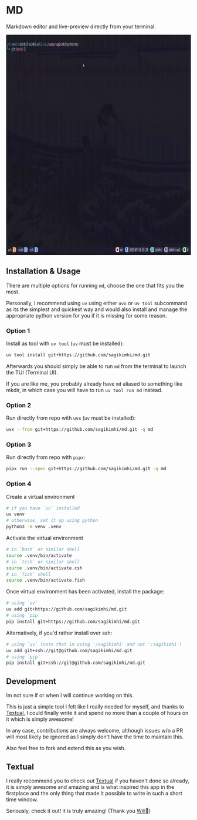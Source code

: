 # MD

Markdown editor and live-preview directly from your terminal.

<img src="assets/md-preview.gif" height="600" width="850">

## Installation & Usage

There are multiple options for running `md`, choose the one that fits you the most.

Personally, I recommend using `uv` using either `uvx` or `uv tool` subcommand as its the simplest and quickest way and would also install and manage the appropriate python version for you if it is missing for some reason.

### Option 1

Install as tool with `uv tool` (`uv` must be installed):

```sh
uv tool install git+https://github.com/sagikimhi/md.git
```

Afterwards you should simply be able to run `md` from the terminal to launch the TUI (Terminal UI).

If you are like me, you probably already have `md` aliased to something like mkdir, in which case you will have to run `uv tool run md` instead.

### Option 2

Run directly from repo with `uvx` (`uv` must be installed):

```sh
uvx --from git+https://github.com/sagikimhi/md.git -q md
```

### Option 3

Run directly from repo with `pipx`:

```sh
pipx run --spec git+https://github.com/sagikimhi/md.git -q md
```

### Option 4

Create a virtual environment

```sh
# if you have `uv` installed
uv venv
# otherwise, set it up using python
python3 -m venv .venv
```

Activate the virtual environment

```sh
# in `bash` or similar shell
source .venv/bin/activate
# in `tcsh` or similar shell
source .venv/bin/activate.csh
# in `fish` shell
source .venv/bin/activate.fish
```

Once virtual environment has been activated, install the package:

```sh
# using `uv`
uv add git+https://github.com/sagikimhi/md.git
# using `pip`
pip install git+https://github.com/sagikimhi/md.git
```

Alternatively, if you'd rather install over ssh:

```sh
# using `uv` (note that im using '/sagikimhi' and not ':sagikimhi')
uv add git+ssh://git@github.com/sagikimhi/md.git
# using `pip`
pip install git+ssh://git@github.com/sagikimhi/md.git
```

## Development

Im not sure if or when I will continue working on this.

This is just a simple tool I felt like I really needed for myself, and thanks to [Textual](https://textual.textualize.io/), I could finally write it and spend no more than a couple of hours on it which is simply awesome!

In any case, contributions are always welcome, although issues w/o a PR will most likely be ignored as I simply don't have the time to maintain this.

Also feel free to fork and extend this as you wish.

## Textual

I really recommend you to check out [Textual](https://textual.textualize.io/) if you haven't done so already, it is simply awesome and amazing and is what inspired this app in the firstplace and the only thing that made it possible to write in such a short time window.

Seriously, check it out! it is truly amazing! (Thank you [Will](https://github.com/willmcgugan)🤩)
